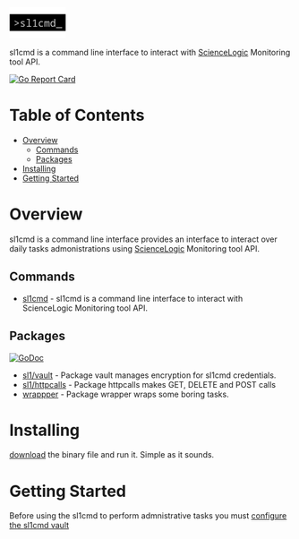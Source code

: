 ![](docs/logo/logo.png)

sl1cmd is a command line interface to interact with [ScienceLogic](https://sciencelogic.com/product/technologies/compute) Monitoring tool API.


[![Go Report Card](https://goreportcard.com/badge/github.com/marco-ostaska/sl1cmd)](https://goreportcard.com/report/github.com/marco-ostaska/sl1cmd)

# Table of Contents

- [Overview](#overview)
  - [Commands](#commands)
  - [Packages](#packages)
- [Installing](#intalling)
- [Getting Started](#getting-started)


# Overview

sl1cmd is a command line interface provides an interface to interact over daily tasks admonistrations using [ScienceLogic](https://sciencelogic.com/product/technologies/compute) Monitoring tool API.

## Commands

- [sl1cmd](docs/cmd/sl1cmd.md) - sl1cmd is a command line interface to interact with ScienceLogic Monitoring tool API.

## Packages 
[![GoDoc](https://godoc.org/github.com/marco-ostaska/sl1cmd?status.svg)](https://godoc.org/github.com/marco-ostaska/sl1cmd)

- [sl1/vault](https://godoc.org/github.com/marco-ostaska/sl1cmd/pkg/sl1/vault) - Package vault manages encryption for sl1cmd credentials.
- [sl1/httpcalls](https://godoc.org/github.com/marco-ostaska/sl1cmd/pkg/sl1/httpcalls) - Package httpcalls makes GET, DELETE and POST calls
- [wrappper](https://godoc.org/github.com/marco-ostaska/sl1cmd/pkg/wrapper) - Package wrapper wraps some boring tasks.


# Installing

[download](../../releases) the binary file and run it. Simple as it sounds. 

# Getting Started

Before using the sl1cmd to perform admnistrative tasks you must [configure the sl1cmd vault](docs/cmd/sl1cmd_vault_new.md)


 

    

